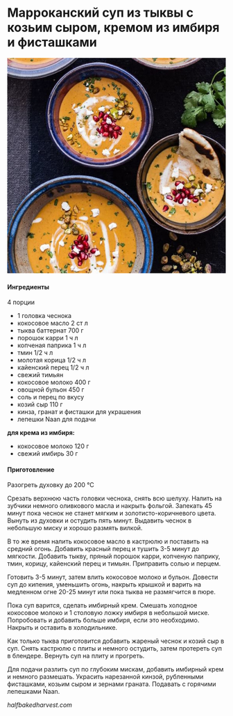 ﻿---
image: ../pics/moroccan_butternut.jpg
---
# Марроканский суп из тыквы с козьим сыром, кремом из имбиря и фисташками

![Марроканский суп из тыквы с козьим сыром](../pics/moroccan_butternut.jpg)

#### Ингредиенты

4 порции

* 1 головка чеснока
* кокосовое масло 2 ст л
* тыква баттернат 700 г
* порошок карри 1 ч л
* копченая паприка 1 ч л
* тмин 1/2 ч л
* молотая корица 1/2 ч л
* кайенский перец 1/2 ч л
* свежий тимьян
* кокосовое молоко 400 г
* овощной бульон 450 г
* соль и перец по вкусу
* козий сыр 110 г
* кинза, гранат и фисташки для украшения
* лепешки Naan для подачи

**для крема из имбиря:**

* кокосовое молоко 120 г
* свежий имбирь 30 г

#### Приготовление

Разогреть духовку до 200 °C

Срезать верхнюю часть головки чеснока, снять всю шелуху. Налить на зубчики немного оливкового масла и накрыть фольгой. Запекать 45 минут пока чеснок не станет мягким и золотисто-коричневого цвета. Вынуть из духовки и остудить пять минут. Выдавить чеснок в небольшую миску и хорошо размять вилкой.

В то же время налить кокосовое масло в кастрюлю и поставить на средний огонь. Добавить красный перец и тушить 3-5 минут до мягкости. Добавить тыкву, пряный порошок карри, копченую паприку, тмин, корицу, кайенский перец и тимьян. Приправить солью и перцем.

Готовить 3-5 минут, затем влить кокосовое молоко и бульон. Довести суп до кипения, уменьшить огонь, накрыть крышкой и варить на медленном огне 20-25 минут или пока тыква не размягчится в пюре.

Пока суп варится, сделать имбирный крем. Смешать холодное кокосовое молоко и 1 столовую ложку имбиря в небольшой миске. Попробовать и добавить больше имбиря, если это необходимо. Накрыть и оставить в холодильнике.

Как только тыква приготовится добавить жареный чеснок и козий сыр в суп. Снять кастрюлю с плиты и немного остудить, затем протереть суп в блендере. Вернуть суп на плиту и прогреть.

Для подачи разлить суп по глубоким мискам, добавить имбирный крем и немного размешать. Украсить нарезанной кинзой, рубленными фисташками, козьим сыром и зернами граната. Подавать с горячими лепешками Naan.

*halfbakedharvest.com*
